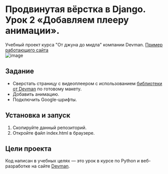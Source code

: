 # Продвинутая вёрстка в Django. Урок 2 «Добавляем плееру анимации».

Учебный проект курса "От джуна до мидла" компании Devman. [Пример работающего сайта](https://iba20.github.io/PlayerLayout/)  
![image](https://dvmn.org/media/21.png)

## Задание

* Сверстать страницу с видеоплеером с использованием [библиотеки от Devman](https://github.com/devmanorg/video-player-jslib) по готовому макету.
* Добавить анимацию.
* Подключить Google-шрифты.

## Установка и запуск

1. Скопируйте данный репозиторий.
2. Откройте файл  index.html в браузере.  

## Цели проекта

Код написан в учебных целях — это урок в курсе по Python и веб-разработке на сайте [Devman](https://dvmn.org).